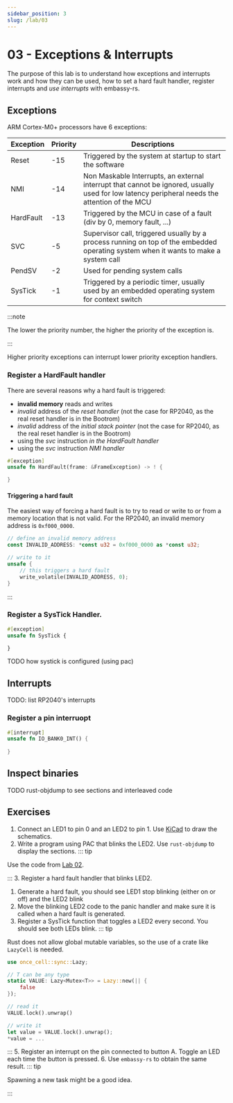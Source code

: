 ```yaml
---
sidebar_position: 3
slug: /lab/03
---
```


# 03 - Exceptions & Interrupts

The purpose of this lab is to understand how exceptions and interrupts work and how they can be used, how to set a hard fault handler,
register interrupts and *use interrupts*  with embassy-rs.

## Exceptions

ARM Cortex-M0+ processors have 6 exceptions:

| Exception | Priority | Descriptions |
|-----------|----------|--------------|
| Reset | -15 | Triggered by the system at startup to start the software |
| NMI | -14 | Non Maskable Interrupts, an external interrupt that cannot be ignored, usually used for low latency peripheral needs the attention of the MCU |
| HardFault | -13 | Triggered by the MCU in case of a fault (div by 0, memory fault, ...) |
| SVC | -5 | Supervisor call, triggered usually by a process running on top of the embedded operating system when it wants to make a system call |
| PendSV | -2 | Used for pending system calls |
| SysTick | -1 | Triggered by a periodic timer, usually used by an embedded operating system for context switch |

:::note

The lower the priority number, the higher the priority of the exception is. 

:::

Higher priority exceptions can interrupt lower priority exception handlers.

### Register a HardFault handler

There are several reasons why a hard fault is triggered:
- **invalid memory** reads and writes
- *invalid* address of the *reset handler* (not the case for RP2040, as the real reset handler is in the Bootrom)
- *invalid* address of the *initial stack pointer* (not the case for RP2040, as the real reset handler is in the Bootrom)
- using the *svc* instruction *in the HardFault handler*
- using the *svc* instruction *NMI handler*

```rust
#[exception]
unsafe fn HardFault(frame: &FrameException) -> ! {

}
```

#### Triggering a hard fault

The easiest way of forcing a hard fault is to try to read or write to or from a memory location that is not valid.
For the RP2040, an invalid memory address is `0xf000_0000`.

```rust
// define an invalid memory address
const INVALID_ADDRESS: *const u32 = 0xf000_0000 as *const u32;

// write to it
unsafe {
    // this triggers a hard fault
    write_volatile(INVALID_ADDRESS, 0);
}
```

:::

### Register a SysTick Handler.

```rust
#[exception]
unsafe fn SysTick {

}
```

TODO how systick is configured (using pac)

## Interrupts

TODO: list RP2040's interrupts

### Register a pin interruopt

```rust
#[interrupt]
unsafe fn IO_BANK0_INT() {
    
}
```

## Inspect binaries

TODO rust-objdump to see sections and interleaved code

## Exercises

1. Connect an LED1 to pin 0 and an LED2 to pin 1. Use [KiCad](https://www.kicad.org/) to draw the schematics.
2. Write a program using PAC that blinks the LED2. Use `rust-objdump` to display the sections.
::: tip

Use the code from [Lab 02](/lab/02).

:::
3. Register a hard fault handler that blinks LED2.
   1. Generate a hard fault, you should see LED1 stop blinking (either on or off) and the LED2 blink
   2. Move the blinking LED2 code to the panic handler and make sure it is called when a hard fault is generated.
4. Register a SysTick function that toggles a LED2 every second. You should see both LEDs blink.
::: tip

Rust does not allow global mutable variables, so the use of a crate like `LazyCell` is needed.

```rust
use once_cell::sync::Lazy;

// T can be any type 
static VALUE: Lazy<Mutex<T>> = Lazy::new(|| {
    false
});

// read it
VALUE.lock().unwrap()

// write it
let value = VALUE.lock().unwrap();
*value = ...
```

:::
5. Register an interrupt on the pin connected to button A. Toggle an LED each time the button is pressed.
6. Use `embassy-rs` to obtain the same result.
::: tip

Spawning a new task might be a good idea.

:::